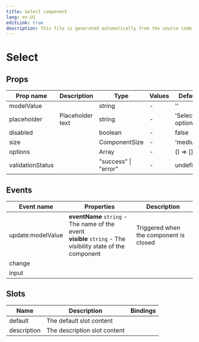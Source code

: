 ```yaml
---
title: Select component
lang: en-US
editLink: true
description: This file is generated automatically from the source code. Changes made here will be lost.
---
```


# Select

<!--@include: ./select.doc.md-->

## Props

| Prop name        | Description      | Type                 | Values | Default            |
| ---------------- | ---------------- | -------------------- | ------ | ------------------ |
| modelValue       |                  | string               | -      | ''                 |
| placeholder      | Placeholder text | string               | -      | 'Select option...' |
| disabled         |                  | boolean              | -      | false              |
| size             |                  | ComponentSize        | -      | 'medium'           |
| options          |                  | Array                | -      | () =&gt; []        |
| validationStatus |                  | "success" \| "error" | -      | undefined          |

## Events

| Event name        | Properties                                                                                                      | Description                            |
| ----------------- | --------------------------------------------------------------------------------------------------------------- | -------------------------------------- |
| update:modelValue | **eventName** `string` - The name of the event<br/>**visible** `string` - The visibility state of the component | Triggered when the component is closed |
| change            |                                                                                                                 |                                        |
| input             |                                                                                                                 |                                        |

## Slots

| Name        | Description                  | Bindings |
| ----------- | ---------------------------- | -------- |
| default     | The default slot content     |          |
| description | The description slot content |          |
